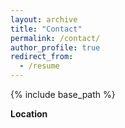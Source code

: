 ```yaml
---
layout: archive
title: "Contact"
permalink: /contact/
author_profile: true
redirect_from:
  - /resume
---
```


{% include base_path %}

**Location**

